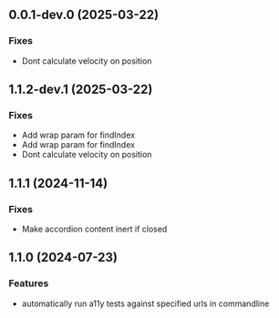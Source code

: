 ## 0.0.1-dev.0 (2025-03-22)

### Fixes

- Dont calculate velocity on position

## 1.1.2-dev.1 (2025-03-22)

### Fixes

- Add wrap param for findIndex
- Add wrap param for findIndex
- Dont calculate velocity on position

## 1.1.1 (2024-11-14)

### Fixes

- Make accordion content inert if closed

## 1.1.0 (2024-07-23)

### Features

- automatically run a11y tests against specified urls in commandline
